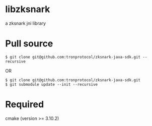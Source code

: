 # libzksnark
a zksnark jni library

# Pull source
```
$ git clone git@github.com:tronprotocol/zksnark-java-sdk.git --recursive
```
OR
```
$ git clone git@github.com:tronprotocol/zksnark-java-sdk.git
$ git submodule update --init --recursive
```

# Required

cmake (version >= 3.10.2)
